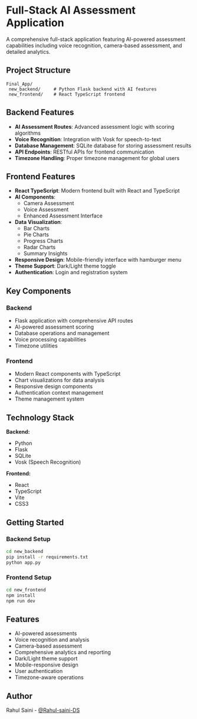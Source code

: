 ﻿# Full-Stack AI Assessment Application

A comprehensive full-stack application featuring AI-powered assessment capabilities including voice recognition, camera-based assessment, and detailed analytics.

## Project Structure

```
Final_App/
 new_backend/     # Python Flask backend with AI features
 new_frontend/    # React TypeScript frontend
```

## Backend Features

- **AI Assessment Routes**: Advanced assessment logic with scoring algorithms
- **Voice Recognition**: Integration with Vosk for speech-to-text
- **Database Management**: SQLite database for storing assessment results
- **API Endpoints**: RESTful APIs for frontend communication
- **Timezone Handling**: Proper timezone management for global users

## Frontend Features

- **React TypeScript**: Modern frontend built with React and TypeScript
- **AI Components**: 
  - Camera Assessment
  - Voice Assessment  
  - Enhanced Assessment Interface
- **Data Visualization**:
  - Bar Charts
  - Pie Charts
  - Progress Charts
  - Radar Charts
  - Summary Insights
- **Responsive Design**: Mobile-friendly interface with hamburger menu
- **Theme Support**: Dark/Light theme toggle
- **Authentication**: Login and registration system

## Key Components

### Backend
- Flask application with comprehensive API routes
- AI-powered assessment scoring
- Database operations and management
- Voice processing capabilities
- Timezone utilities

### Frontend  
- Modern React components with TypeScript
- Chart visualizations for data analysis
- Responsive design components
- Authentication context management
- Theme management system

## Technology Stack

**Backend:**
- Python
- Flask
- SQLite
- Vosk (Speech Recognition)

**Frontend:**
- React
- TypeScript
- Vite
- CSS3

## Getting Started

### Backend Setup
```bash
cd new_backend
pip install -r requirements.txt
python app.py
```

### Frontend Setup
```bash
cd new_frontend
npm install
npm run dev
```

## Features

-  AI-powered assessments
-  Voice recognition and analysis
-  Camera-based assessment
-  Comprehensive analytics and reporting
-  Dark/Light theme support
-  Mobile-responsive design
-  User authentication
-  Timezone-aware operations

## Author

Rahul Saini - [@Rahul-saini-DS](https://github.com/Rahul-saini-DS)
